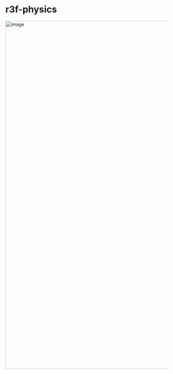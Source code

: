 # r3f-physics

<img width="1083" alt="image" src="https://user-images.githubusercontent.com/18366294/210898581-51ccf0a4-f516-412a-90af-54a22a8be4ab.png">

